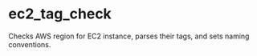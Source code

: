 # ec2_tag_check
Checks AWS region for EC2 instance, parses their tags, and sets naming conventions.
